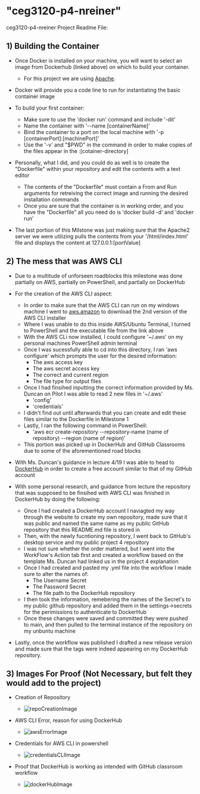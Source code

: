 # "ceg3120-p4-nreiner"  

ceg3120-p4-nreiner Project Readme File:  

## 1) Building the Container
* Once Docker is installed on your machine, you will want to select an image from Dockerhub (linked above) on which to build your container. 
  * For this project we are using [Apache](https://hub.docker.com/_/httpd).  

* Docker will provide you a code line to run for instantiating the basic container image
* To build your first container: 
  * Make sure to use the 'docker run' command and include '-dit'
  * Name the container with '--name [containerName]'
  * Bind the container to a port on the local machine with '-p [containerPort]:[machinePort]' 
  * Use the '-v' and "$PWD" in the command in order to make copies of the files appear in the :[cotainer-directory]  
* Personally, what I did, and you could do as well is to create the "Dockerfile" within your repository and edit the contents with a text editor  
  * The contents of the "Dockerfile" must contain a From and Run arguments for retreiving the correct image and running the desired installation commands  
  * Once you are sure that the container is in working order, and you have the "Dockerfile" all you need do is 'docker build -d' and 'docker run'  
* The last portion of this Milstone was just making sure that the Apache2 server we were utilizing pulls the contents from your '/html/index.html' file and displays the content at 127.0.0.1:[portValue]  

## 2) The mess that was AWS CLI  
* Due to a multitude of unforseen roadblocks this milestone was done partially on AWS, partially on PowerShell, and partially on DockerHub  

* For the creation of the AWS CLI aspect:
  * In order to make sure that the AWS CLI can run on my windows machine I went to [aws.amazon](https://docs.aws.amazon.com/cli/latest/userguide/cli-chap-install.html) to download the 2nd version of the AWS CLI installer  
  * Where I was unable to do this inside AWS/Ubuntu Terminal, I turned to PowerShell and the executable file from the link above  
  * With the AWS CLi now installed, I could configure '~/.aws' on my personal machines PowerShell admin terminal  
  * Once I was sucessfully able to cd into this directory, I ran 'aws configure' which prompts the user for the desired information:  
	* The aws access key  
	* The aws secret access key  
	* The correct and current region 
	* The file type for output files 
  * Once I had finsihed inputting the correct information provided by Ms. Duncan on Pilot I was able to read 2 new files in '~/.aws'  
	* 'config'  
	* 'credentials'  
  * I didn't find out until afterwards that you can create and edit these files similar to the Dockerfile in Milestone 1  
  * Lastly, I ran the following command in PowerShell:  
	* 'aws ecr create-repository --repository-name (name of repository) --region (name of region)'  
  * This portion was picked up in DockerHub and GitHub Classrooms due to some of the aforementioned road blocks  

* With Ms. Duncan's guidance in lecture 4/19 I was able to head to [DockerHub](hub.docker.com) in order to create a free account similar to that of my GitHub account  
* With some personal research, and guidance from lecture the repository that was supposed to be finsihed with AWS CLI was finished in DockerHub by doing the following:  
  * Once I had created a DockerHub account I naviagted my way through the website to create my own repository, made sure that it was public and named the same name as my public GitHub repository that this README.md file is stored in  
  * Then, with the newly fucntioning repository, I went back to GitHub's desktop service and my public project 4 repository  
  * I was not sure whether the order mattered, but I went into the WorkFlow's Action tab first and created a workflow based on the template Ms. Duncan had linked us in the project 4 explanation  
  * Once I had created and pasted my .yml file into the workflow I made sure to alter the names of:  
	* The Username Secret
	* The Password Secret
	* The file path to the DockerHub repository  
  * I then took the information, remebering the names of the Secret's to my public github repository and added them in the settings->secrets for the perimissions to authenticate to DockerHub  
  * Once these changes were saved and committed they were pushed to main, and then pulled to the terminal instance of the repository on my unbuntu machine  
* Lastly, once the workflow was published I drafted a new release version and made sure that the tags were indeed appearing on my DockerHub repository. 

## 3) Images For Proof (Not Necessary, but felt they would add to the project)  
* Creation of Repository  
	* ![repoCreationImage](~/Project4/ceg3120-p4-nreiner/images/RepoCreation.JPG)  

* AWS CLI Error, reason for using DockerHub
	* ![awsErrorImage](~/Project4/ceg3120-p4-nreiner/images/awserror.JPG)  

* Credentials for AWS CLI in powershell  
	* ![credentialsCLIImage](~/Project4/ceg3120-p4-nreiner/images/credentials.JPG)  

* Proof that DockerHub is working as intended with GitHub classroom workflow
	* ![dockerHubImage](~/Project4/ceg3120-p4-nreiner/images/dockerproof.JPG)

